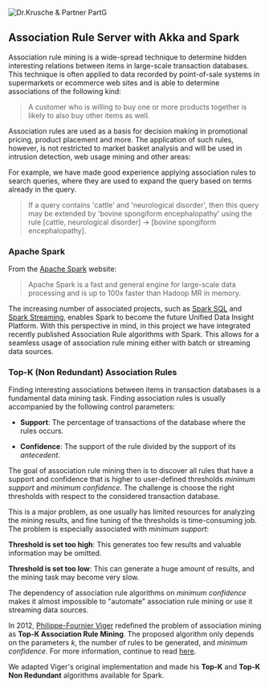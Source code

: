 ![Dr.Krusche & Partner PartG](https://raw.github.com/skrusche63/spark-elastic/master/images/dr-kruscheundpartner.png)

## Association Rule Server with Akka and Spark

Association rule mining is a wide-spread technique to determine hidden interesting relations between items in large-scale 
transaction databases. This technique is often applied to data recorded by point-of-sale systems in supermarkets or ecommerce web sites and is able to determine associations of the following kind:

> A customer who is willing to buy one or more products together is likely to also buy other items as well.

Association rules are used as a basis for decision making in promotional pricing, product placement and more. The application of such rules, however, is not restricted to market basket analysis and will be used in intrusion detection, web usage mining and other areas: 

For example, we have made good experience applying association rules to search queries, where they are used to expand the query based on terms already in the query. 

> If a query contains 'cattle' and 'neurological disorder', then this query may be extended by 'bovine spongiform encephalopathy' using the rule [cattle, neurological disorder] -> [bovine spongiform encephalopathy].

### Apache Spark


From the [Apache Spark](https://spark.apache.org/) website:

> Apache Spark is a fast and general engine for large-scale data processing and is up to 100x faster than Hadoop MR in memory.

The increasing number of associated projects, such as [Spark SQL](https://spark.apache.org/sql/) and [Spark Streaming](https://spark.apache.org/streaming/), enables Spark to become the future  Unified Data Insight Platform. With this perspective in mind, in this project we have integrated recently published Association Rule algorithms with Spark. This allows for a seamless usage of association rule mining either with batch or streaming data sources.

### Top-K (Non Redundant) Association Rules

Finding interesting associations between items in transaction databases is a fundamental data mining task. Finding association rules is 
usually accompanied by the following control parameters:

* **Support**: The percentage of transactions of the database where the rules occurs.

* **Confidence**: The support of the rule divided by the support of its *antecedent*.

The goal of association rule mining then is to discover all rules that have a support and confidence that is higher to user-defined thresholds 
*minimum support* and *minimum confidence*. The challenge is choose the right thresholds with respect to the considered transaction database.

This is a major problem, as one usually has limited resources for analyzing the mining results, and fine tuning of the thresholds is time-consuming job. The problem is especially associated with *minimum support*:

**Threshold is set too high**: 
This generates too few results and valuable information may be omitted.

**Threshold is set too low**: 
This can generate a huge amount of results, and the mining task may become very slow.

The dependency of association rule algorithms on *minimum confidence* makes it almost impossible to "automate" association rule mining or use it streaming data sources.

In 2012, [Philippe-Fournier Viger](http://www.philippe-fournier-viger.com/) redefined the problem of association mining as **Top-K Association Rule Mining**. The proposed algorithm only depends on the parameters *k*, the number of rules to be generated, and *minimum confidence*. For more information, continue to read [here](http://www.philippe-fournier-viger.com/spmf/top_k_non_redundant_association_rules.pdf).


We adapted Viger's original implementation and made his **Top-K** and **Top-K Non Redundant** algorithms available for Spark.




